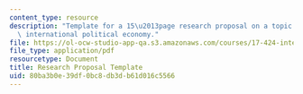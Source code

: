 ```yaml
---
content_type: resource
description: "Template for a 15\u2013page research proposal on a topic related to\
  \ international political economy."
file: https://ol-ocw-studio-app-qa.s3.amazonaws.com/courses/17-424-international-political-economy-of-advanced-industrial-societies-fall-2011/80ba3b0e39df0bc8db3db61d016c5566_MIT17_424F11_Res_Pro_Temp.pdf
file_type: application/pdf
resourcetype: Document
title: Research Proposal Template
uid: 80ba3b0e-39df-0bc8-db3d-b61d016c5566
---
```


